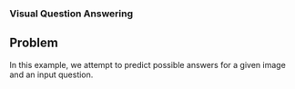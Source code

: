 ### Visual Question Answering

## Problem

In this example, we attempt to predict possible answers for a given image and an input question.
